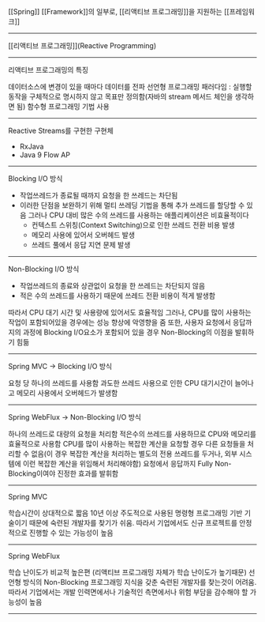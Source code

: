 [[Spring]] [[Framework]]의 일부로, [[리액티브 프로그래밍]]을 지원하는 [[프레임워크]]

---

[[리액티브 프로그래밍]](Reactive Programming)

------------------------------

리액티브 프로그래밍의 특징

데이터소스에 변경이 있을 때마다 데이터를 전파
선언형 프로그래밍 패러다임 : 실행할 동작을 구체적으로 명시하지 않고 목표만 정의함(자바의 stream 메서드 체인을 생각하면 됨)
함수형 프로그래밍 기법 사용

------------------------------

Reactive Streams를 구현한 구현체
- RxJava
- Java 9 Flow AP

----------------------------------------------------------------------------------------------------

Blocking I/O 방식

- 작업쓰레드가 종료될 때까지 요청을 한 쓰레드는 차단됨
- 이러한 단점을 보완하기 위해 멀티 쓰레딩 기법을 통해 추가 쓰레드를 할당할 수 있음
	그러나 CPU 대비 많은 수의 쓰레드를 사용하는 애플리케이션은 비효율적이다
	- 컨텍스트 스위칭(Context Switching)으로 인한 쓰레드 전환 비용 발생
 	- 메모리 사용에 있어서 오버헤드 발생
	- 쓰레드 풀에서 응답 지연 문제 발생

------------------------------

Non-Blocking I/O 방식

- 작업쓰레드의 종료와 상관없이 요청을 한 쓰레드는 차단되지 않음
- 적은 수의 쓰레드를 사용하기 때문에 쓰레드 전환 비용이 적게 발생함

따라서 CPU 대기 시간 및 사용량에 있어서도 효율적임
그러나, CPU를 많이 사용하는 작업이 포함되어있을 경우에는 성능 향상에 악영향을 줌
또한, 사용자 요청에서 응답까지의 과정에 Blocking I/O요소가 포함되어 있을 경우 Non-Blocking의 이점을 발휘하기 힘듦

----------------------------------------------------------------------------------------------------

Spring MVC → Blocking I/O 방식

요청 당 하나의 쓰레드를 사용함
과도한 쓰레드 사용으로 인한 CPU 대기시간이 늘어나고 메모리 사용에서 오버헤드가 발생함

------------------------------

Spring WebFlux → Non-Blocking I/O 방식

하나의 쓰레드로 대량의 요청을 처리함
적은수의 쓰레드를 사용하므로 CPU와 메모리를 효율적으로 사용함
CPU를 많이 사용하는 복잡한 계산을 요청할 경우 다른 요청들을 처리할 수 없음(이 경우 복잡한 계산을 처리하는 별도의 전용 쓰레드를 두거나, 외부 시스템에 이런 복잡한 계산을 위임해서 처리해야함)
요청에서 응답까지 Fully Non-Blocking이여야 진정한 효과를 발휘함

----------------------------------------------------------------------------------------------------

Spring MVC

학습시간이 상대적으로 짧음
10년 이상 주도적으로 사용된 명령형 프로그래밍 기반 기술이기 때문에 숙련된 개발자를 찾기가 쉬움. 따라서
기업에서도 신규 프로젝트를 안정적으로 진행할 수 있는 가능성이 높음

------------------------------

Spring WebFlux

학습 난이도가 비교적 높은편 (리액티브 프로그래밍 자체가 학습 난이도가 높기때문)
선언형 방식의 Non-Blocking 프로그래밍 지식을 갖춘 숙련된 개발자를 찾는것이 어려움. 따라서
기업에서는 개발 인력면에서나 기술적인 측면에서나 위험 부담을 감수해야 할 가능성이 높음

----------------------------------------------------------------------------------------------------














